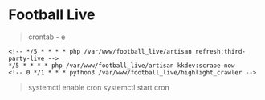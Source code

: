 # Football Live

> crontab - e

```
<!-- */5 * * * * php /var/www/football_live/artisan refresh:third-party-live -->
*/5 * * * * php /var/www/football_live/artisan kkdev:scrape-now
<!-- 0 */1 * * * python3 /var/www/football_live/highlight_crawler -->
```

> systemctl enable cron
> systemctl start cron
